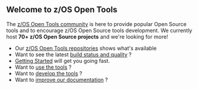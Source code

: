 ## Welcome to z/OS Open Tools

The [z/OS Open Tools community](https://zosopentools.link/community) is here to provide popular Open Source tools and to encourage z/OS Open Source tools development. 
We currently host **70+ z/OS Open Source projects** and we're looking for more! 

* Our [z/OS Open Tools repositories](https://zosopentools.link/repos) shows what's available
 * Want to see the latest [build status and quality](Guides/../Latest.md) ?
* [Getting Started](/Guides/QuickStart.md) will get you going fast.
 * Want to [use the tools](/Guides/using.md) ?
 * Want to [develop the tools](/Guides/developing.md) ?
 * Want to [improve our documentation](./UpdateDocs.md) ?

